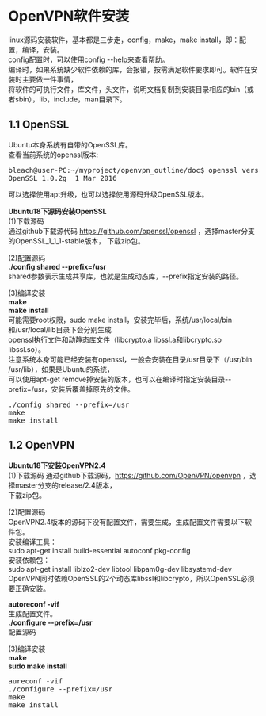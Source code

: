# OpenVPN软件安装    
linux源码安装软件，基本都是三步走，config，make，make install，即：配置，编译，安装。    
config配置时，可以使用config --help来查看帮助。    
编译时，如果系统缺少软件依赖的库，会报错，按需满足软件要求即可。软件在安装时主要做一件事情，  
将软件的可执行文件，库文件，头文件，说明文档复制到安装目录相应的bin（或者sbin），lib，include，man目录下。    

## 1.1 OpenSSL
Ubuntu本身系统有自带的OpenSSL库。  
查看当前系统的openssl版本:
<pre>
bleach@user-PC:~/myproject/openvpn_outline/doc$ openssl version
OpenSSL 1.0.2g  1 Mar 2016
</pre>
可以选择使用apt升级，也可以选择使用源码升级OpenSSL版本。    

**Ubuntu18下源码安装OpenSSL**  
(1)下载源码  
通过github下载源代码 https://github.com/openssl/openssl ，选择master分支的OpenSSL_1_1_1-stable版本，
下载zip包。

(2)配置源码  
**./config  shared  --prefix=/usr**     
shared参数表示生成共享库，也就是生成动态库，--prefix指定安装的路径。    

(3)编译安装  
**make**     
**make install**   
可能需要root权限，sudo make install，安装完毕后，系统/usr/local/bin和/usr/local/lib目录下会分别生成  
openssl执行文件和动静态库文件（libcrypto.a libssl.a和libcrypto.so libssl.so）。    
注意系统本身可能已经安装有openssl，一般会安装在目录/usr目录下（/usr/bin  /usr/lib），如果是Ubuntu的系统，  
可以使用apt-get remove掉安装的版本，也可以在编译时指定安装目录--prefix=/usr，安装后覆盖掉原先的文件。    
<pre>
./config shared --prefix=/usr
make 
make install
</pre>


## 1.2 OpenVPN
**Ubuntu18下安装OpenVPN2.4**  
(1)下载源码
通过github下载源码，https://github.com/OpenVPN/openvpn ，选择master分支的release/2.4版本，  
下载zip包。  

(2)配置源码  
OpenVPN2.4版本的源码下没有配置文件，需要生成，生成配置文件需要以下软件包。  
安装编译工具：  
sudo apt-get install build-essential autoconf pkg-config  
安装依赖包：  
sudo apt-get install liblzo2-dev libtool  libpam0g-dev libsystemd-dev  
OpenVPN同时依赖OpenSSL的2个动态库libssl和libcrypto，所以OpenSSL必须要正确安装。  

**autoreconf -vif**   
生成配置文件。  
**./configure --prefix=/usr**  
配置源码  

(3)编译安装  
**make**    
**sudo make install**    
<pre>
aureconf -vif
./configure --prefix=/usr 
make 
make install
</pre>
